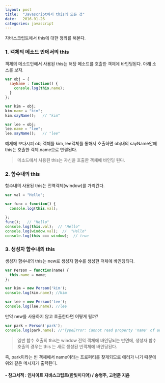 ```yaml
---
layout: post
title:  "Javascript에서 this의 모든 것"
date:   2016-01-26
categories: javascript
---
```


자바스크립트에서 this에 대한 정리를 해본다.

### 1. 객체의 메소드 안에서의 this

객체의 메소드안에서 사용된 this는 해당 메소드를 호출한 객체에 바인딩된다.
아래 소스를 보자.

```javascript
var obj = {  
  sayName : function() {
    console.log(this.name);
  }
};

var kim = obj;
kim.name = "kim";
kim.sayName();   // "kim"

var lee = obj;
lee.name = "lee";
lee.sayName();   // "lee"
```

예제에 보다시피 obj 객체를 kim, lee객체를 통해서 호출하면 obj내의 sayName안에 this는 호출한 객체.name으로 연결된다.

> 메소드에서 사용된 this는 자신을 호출한 객체에 바인딩 된다.


### 2. 함수내의 this

함수내의 사용된 this는 전역객체(window)를 가리킨다.

```javascript
var val = "Hello";

var func = function() {
  console.log(this.val);

};
func();   // "Hello"
console.log(this.val);  // "Hello"
console.log(window.val);  //  "Hello"
console.log(this === window);  // true  
```

### 3. 생성자 함수내의 this

생성자 함수내의 this는 new로 생성자 함수를 생성한 객체에 바인딩되다.

```javascript
var Person = function(name) {
  this.name = name;
};

var kim = new Person('kim');
console.log(kim.name); //kim

var lee = new Person('lee');
console.log(lee.name); //lee
```

만약 new를 사용하지 않고 호출한다면 어떻게 될까?

```javascript
var park = Person('park');
console.log(park.name); //"TypeError: Cannot read property 'name' of undefined
```

>일반 함수 호출의 this는 window 전역 객체에 바인딩되는 반면에, 생성자 함수 호출의 경우는 this 는 새로 생성된 빈객체에 바인딩된다.

즉, park이라는 빈 객체에서 name이라는 프로퍼티를 찾게되므로 에러가 나기 때문에 위와 같은 메시지가 출력된다.

#### - 참고서적 : 인사이트 자바스크립트(한빛미디어) / 송형주, 고현준 지음 ####
